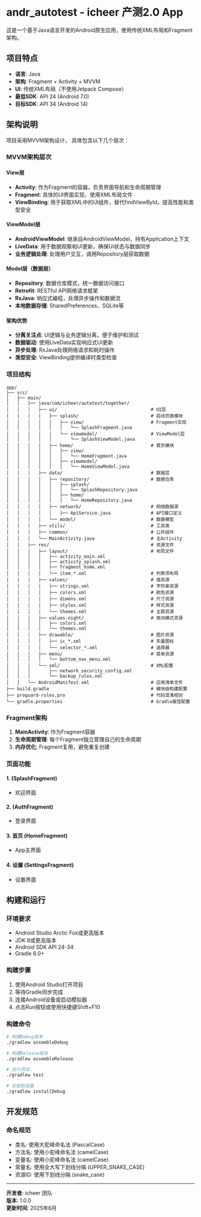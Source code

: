 # andr_autotest - icheer 产测2.0 App

这是一个基于Java语言开发的Android原生应用，使用传统XML布局和Fragment架构。

## 项目特点

- **语言**: Java
- **架构**: Fragment + Activity + MVVM
- **UI**: 传统XML布局（不使用Jetpack Compose）
- **最低SDK**: API 24 (Android 7.0)
- **目标SDK**: API 34 (Android 14)

## 架构说明
项目采用MVVM架构设计，
具体包含以下几个层次：

### MVVM架构层次

#### View层
- **Activity**: 作为Fragment的容器，负责界面导航和生命周期管理
- **Fragment**: 具体的UI界面实现，使用XML布局文件
- **ViewBinding**: 用于获取XML中的UI组件，替代findViewById，提高性能和类型安全

#### ViewModel层
- **AndroidViewModel**: 继承自AndroidViewModel，持有Application上下文
- **LiveData**: 用于数据观察和UI更新，确保UI状态与数据同步
- **业务逻辑处理**: 处理用户交互，调用Repository层获取数据

#### Model层（数据层）
- **Repository**: 数据仓库模式，统一数据访问接口
- **Retrofit**: RESTful API网络请求框架
- **RxJava**: 响应式编程，处理异步操作和数据流
- **本地数据存储**: SharedPreferences、SQLite等

#### 架构优势
- **分离关注点**: UI逻辑与业务逻辑分离，便于维护和测试
- **数据驱动**: 使用LiveData实现响应式UI更新
- **异步处理**: RxJava处理网络请求和耗时操作
- **类型安全**: ViewBinding提供编译时类型检查


### 项目结构
```
app/
├── src/
│   ├── main/
│   │   ├── java/com/icheer/autotest/together/
│   │   │   ├── ui/                                   # UI层
│   │   │   │   ├── splash/                           # 启动页面模块
│   │   │   │   │   ├── view/                         # Fragment实现
│   │   │   │   │   │   └── SplashFragment.java
│   │   │   │   │   └── viewmodel/                    # ViewModel层
│   │   │   │   │       └── SplashViewModel.java
│   │   │   │   ├── home/                             # 首页模块
│   │   │   │   │   ├── view/
│   │   │   │   │   │   └── HomeFragment.java
│   │   │   │   │   ├── viewmodel/
│   │   │   │   │   │   └── HomeViewModel.java
│   │   │   ├── data/                                 # 数据层
│   │   │   │   ├── repository/                       # 数据仓库
│   │   │   │   │   ├── splash/
│   │   │   │   │   │   └── SplashRepository.java
│   │   │   │   │   ├── home/
│   │   │   │   │   │   └── HomeRepository.java
│   │   │   │   ├── network/                          # 网络数据源
│   │   │   │   │   ├── ApiService.java               # API接口定义
│   │   │   │   └── model/                            # 数据模型
│   │   │   ├── utils/                                # 工具类
│   │   │   ├── common/                               # 公共组件
│   │   │   └── MainActivity.java                     # 主Activity
│   │   ├── res/                                      # 资源文件
│   │   │   ├── layout/                               # 布局文件
│   │   │   │   ├── activity_main.xml
│   │   │   │   ├── activity_splash.xml
│   │   │   │   ├── fragment_home.xml
│   │   │   │   └── item_*.xml                        # 列表项布局
│   │   │   ├── values/                               # 值资源
│   │   │   │   ├── strings.xml                       # 字符串资源
│   │   │   │   ├── colors.xml                        # 颜色资源
│   │   │   │   ├── dimens.xml                        # 尺寸资源
│   │   │   │   ├── styles.xml                        # 样式资源
│   │   │   │   └── themes.xml                        # 主题资源
│   │   │   ├── values-night/                         # 夜间模式资源
│   │   │   │   ├── colors.xml
│   │   │   │   └── themes.xml
│   │   │   ├── drawable/                             # 图片资源
│   │   │   │   ├── ic_*.xml                          # 矢量图标
│   │   │   │   └── selector_*.xml                    # 选择器
│   │   │   ├── menu/                                 # 菜单资源
│   │   │   │   └── bottom_nav_menu.xml
│   │   │   └── xml/                                  # XML配置
│   │   │       ├── network_security_config.xml
│   │   │       └── backup_rules.xml
│   │   └── AndroidManifest.xml                       # 应用清单文件
├── build.gradle                                      # 模块级构建配置
├── proguard-rules.pro                                # 代码混淆规则
└── gradle.properties                                 # Gradle属性配置

```

### Fragment架构

1. **MainActivity**: 作为Fragment容器
2. **生命周期管理**: 每个Fragment独立管理自己的生命周期
3. **内存优化**: Fragment复用，避免重复创建

### 页面功能

#### 1.  (SplashFragment)
- 欢迎界面

#### 2.  (AuthFragment)
- 登录界面

#### 3. 首页 (HomeFragment)
- App主界面

#### 4. 设置 (SettingsFragment)
- 设置界面

## 构建和运行

### 环境要求
- Android Studio Arctic Fox或更高版本
- JDK 8或更高版本
- Android SDK API 24-34
- Gradle 8.0+

### 构建步骤
1. 使用Android Studio打开项目
2. 等待Gradle同步完成
3. 连接Android设备或启动模拟器
4. 点击Run按钮或使用快捷键Shift+F10

### 构建命令
```bash
# 构建Debug版本
./gradlew assembleDebug

# 构建Release版本
./gradlew assembleRelease

# 运行测试
./gradlew test

# 安装到设备
./gradlew installDebug
```

## 开发规范

### 命名规范
- 类名: 使用大驼峰命名法 (PascalCase)
- 方法名: 使用小驼峰命名法 (camelCase)  
- 变量名: 使用小驼峰命名法 (camelCase)
- 常量名: 使用全大写下划线分隔 (UPPER_SNAKE_CASE)
- 资源ID: 使用下划线分隔 (snake_case)

---

**开发者**: icheer 团队  
**版本**: 1.0.0  
**更新时间**: 2025年6月 